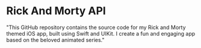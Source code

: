 # Rick And Morty API
 "This GitHub repository contains the source code for my Rick and Morty themed iOS app, built using Swift and UIKit. I create a fun and engaging app based on the beloved animated series."
